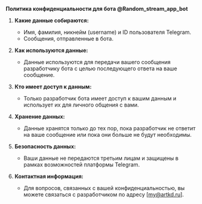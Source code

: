 **Политика конфиденциальности для бота @Random_stream_app_bot**

1. **Какие данные собираются:**
   - Имя, фамилия, никнейм (username) и ID пользователя Telegram.
   - Сообщения, отправленные в бота.

2. **Как используются данные:**
   - Данные используются для передачи вашего сообщения разработчику бота с целью последующего ответа на ваше сообщение.

3. **Кто имеет доступ к данным:**
   - Только разработчик бота имеет доступ к вашим данным и использует их для личного общения с вами.

4. **Хранение данных:**
   - Данные хранятся только до тех пор, пока разработчик не ответит на ваше сообщение или пока они больше не будут необходимы.

5. **Безопасность данных:**
   - Ваши данные не передаются третьим лицам и защищены в рамках возможностей платформы Telegram.

6. **Контактная информация:**
   - Для вопросов, связанных с вашей конфиденциальностью, вы можете связаться с разработчиком по адресу [my@artkd.ru].
